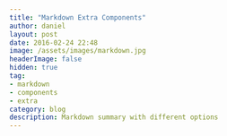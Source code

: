 ```yaml
---
title: "Markdown Extra Components"
author: daniel
layout: post
date: 2016-02-24 22:48
image: /assets/images/markdown.jpg
headerImage: false
hidden: true
tag:
- markdown
- components
- extra
category: blog
description: Markdown summary with different options
---
```


